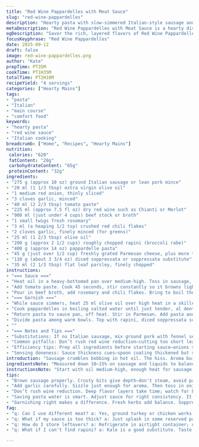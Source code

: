 ```yaml
---
title: "Red Wine Pappardelles with Meat Sauce"
slug: "red-wine-pappardelles"
description: "Hearty pasta with slow-simmered Italian-style sausage and red wine sauce, finished with sautéed rapini and crispy soppressata. Rich, layered flavors develop through reduction and gentle simmering. Parmesan and fresh herbs tie it together. A rustic, balanced plate—the sauce thickens to just the right texture, coating pappardelles perfectly."
metaDescription: "Red Wine Pappardelles with Meat Sauce is a hearty dish featuring slow-simmered sausage and rich red wine flavors."
ogDescription: "Savor the rich, layered flavors of Red Wine Pappardelles with Meat Sauce—perfect for a cozy dinner."
focusKeyphrase: "Red Wine Pappardelles"
date: 2025-09-12
draft: false
image: red-wine-pappardelles.png
author: "Kate"
prepTime: PT35M
cookTime: PT1H35M
totalTime: PT2H10M
recipeYield: "4 servings"
categories: ["Hearty Mains"]
tags:
- "pasta"
- "Italian"
- "main course"
- "comfort food"
keywords:
- "hearty pasta"
- "red wine sauce"
- "Italian cooking"
breadcrumb: ["Home", "Recipes", "Hearty Mains"]
nutrition: 
 calories: "620"
 fatContent: "28g"
 carbohydrateContent: "65g"
 proteinContent: "32g"
ingredients:
- "275 g (approx 10 oz) ground Italian sausage or lean pork mince"
- "20 ml (1 1/3 tbsp) extra virgin olive oil"
- "1 medium red onion, thinly sliced"
- "3 cloves garlic, minced"
- "40 ml (2 2/3 tbsp) tomato paste"
- "225 ml (approx 7.5 fl oz) dry red wine such as Chianti or Merlot"
- "900 ml (just under 4 cups) beef stock or broth"
- "1 small twigs fresh rosemary"
- "3 ml (a heaping 1/2 tsp) crushed red chili flakes"
- "2 cloves garlic, finely minced (for greens)"
- "25 ml (1 2/3 tbsp) olive oil"
- "200 g (approx 2 1/2 cups) roughly chopped rapini (broccoli rabe)"
- "400 g (approx 14 oz) pappardelle pasta"
- "45 g (just over 1/2 cup) freshly grated Parmesan cheese, plus more to taste"
- "110 g (about 3 3/4 oz) diced soppressata or soppressata substitute"
- "35 ml (2 1/3 tbsp) flat leaf parsley, finely chopped"
instructions:
- "=== Sauce ==="
- "Heat oil in a heavy-bottomed pan over medium-high. Toss in sausage, break apart with wooden spoon. Listen for steady sputtering, color turning well browned—crisp edges, no pale or gray bits. When mostly cooked, throw in sliced onion and garlic. Stir 3 minutes; onion soft yet slightly translucent; aroma sharp but mellowing."
- "Add tomato paste. Cook 45 seconds, stir constantly so it browns lightly—this step deepens flavor; don’t skip or liquidize your paste by rushing. Throw in wine in a slow pour. Bubbles rise fast; reduce heat just enough for a gentle simmer. Wait for volume to drop by half—test by spoon dip; sauce visibly thickened, wine scent intensifies."
- "Pour in beef broth, add rosemary and chili flakes. Bring to boil then drop to low; cover but leave lid slightly ajar to allow steam escape. Simmer low and slow for 1 hour 20 minutes, stir every 15 minutes scraping the bottom to prevent sticky buildup. Watch for sauce thickening but still saucy, not dry. Remove rosemary twig and discard."
- "=== Garnish ==="
- "While sauce simmers, heat 25 ml olive oil over high heat in a skillet. Toss in garlic for 20 seconds—listen for immediate sizzle and scent awakening. Quickly add rapini. Stir for 3-4 minutes till stems tender with slight crunch remaining, leaves soft. Salt and pepper this now. Don’t overcook; want bright green, resilient texture."
- "Cook pappardelles in boiling salted water until just tender, al dente —about 9 minutes but start tasting at 7. Lift pasta with tongs and feel firmness; bite test works best. Reserve 150 ml pasta water then drain."
- "Return pasta to sauce pan, off heat. Stir in Parmesan. Add pasta and toss fully so ribbons glisten with sauce, thick enough to cling but not gluey. If sauce too thick, add splash of reserved pasta water gradually; should flow easily but coat all strands. Cook gentle 2 minutes on very low to marry flavors. Remove from heat."
- "Divide pasta among warm bowls. Top with rapini, diced soppressata scattered on top for chew and salty pop. Sprinkle parsley and extra Parmesan for brightness and creamy nuttiness."
- ""
- "=== Notes and Tips ==="
- "Substitutions: If no Italian sausage, mix ground pork with fennel seeds plus a pinch of chili flakes to mimic flavors. Substitute rapini with kale or broccolini for milder bitterness. Soppressata can be swapped with pancetta or thick-cut bacon fried crisp for smoky punch. Red wine: choose a decent, mid-bodied dry wine; cheap cooking wine dulls sauce. Beef broth homemade or quality store-bought matters; will make or break depth."
- "Common pitfalls: Don’t rush red wine reduction—cutting too short leaves sharp raw alcohol taste. Avoid cooking rapini too long—it loses texture and vibrance. Overcooking pasta ends with mushy noodles absorbing excess liquid. Be patient with sauce simmer to develop complex savory layers."
- "Efficiency tips: Prep all ingredients before starting sauce—onions sliced, garlic minced, herbs ready. Use heavy pan for even heat, aids in controlled reduction. Scrape pan often during simmer to prevent burning and incorporate fond back into sauce."
- "Sensing doneness: Sauce thickness cues—spoon coating thickened but still flowing without dryness. Aroma deepens, wine scent softens into rich meaty notes. Pasta bite firm yet tender, rapini still vibrant green with slight crunch, garlic browned but not burnt. These sensory checkpoints guide timing better than clocks."
introduction: "Sausage crumbles bobbing in hot oil. The hiss. Aroma builds with onions and garlic softening, then tomato paste browns to ugly-sweet umami. Pour wine slowly, watch bubbles dance, let it reduce — thick, fragrant, no harsh alcohol punch. Beef broth, rosemary, chili flakes join low simmer; patience key here. Sauce thickens, glossy, rich; stay near the pot, scrape bottom before bits stick and burn. Rapini sizzles in hot oil, garlic singing, leaves just wilted but firm. Pasta test by bite, that subtle resistance. Parmesan thrown in, melted, creamy glue. Soppressata dices dot the plate like treasure. Parsley fresh, sharp herb notes amid the meaty warmth. Rustic, layered complexity—good pasta never rushed."
ingredientsNote: "Measured down 10–15% on sausage and liquids to balance long simmer without drying. Tomato paste reduced slightly to avoid overwhelming acidity; wine quantity softened for gentle simmer. Garlic quantities cut back a clove in sauce to keep freshness but not overwhelm. Added soppressata instead of salami for more texture contrast and a chef’s hard-cured cured meat punch. Rapini remains but can swap with kale in a pinch—taste earthy, bitter, so salt carefully to balance. Parsley for fresh herb brightness. Cheese amounts adjusted—Parmesan integral for umami and creaminess, but add more tableside to preference. Olive oil quantities nudge for ideal sauté, no excess greasiness. Rosemary twig fresh and small to avoid bitterness—remove whole after infusion. Options suggested for substitutions highlight what could go wrong if missing key flavors or textures; flexibility without losing character."
instructionsNote: "Start with oil medium-high, enough heat for sausage to brown crisply, no steaming. Breaking meat properly releases flavor; don’t crowd pan. Onion and garlic softening quick, watch edge browning to avoid bitterness. Tomato paste needs brief toasting for complexity. Wine reduction critical—watch volume, bubble size, scent shift. Adding broth, herbs, spices, control simmer heat—it must bubble gently to extract flavor without rough edges. Cover partially to retain moisture but allow evaporation; stirring prevents sticky spots turning bitter. While sauce evolves, garlic-toasted rapini must maintain texture—high, quick, constant stir. Salt to season, elevate rapini flavor. Pasta cooking al dente, timing tastes better than clocks; save some cooking water to adjust sauce consistency. Combine off heat to avoid clumping, Parmesan melts into sauce, becomes glue. Final 2 minutes warm meld is magic—no boiling here or pasta breaks down. Assembly layers texture and freshness: pasta, greens, cured meat, herbs, cheese. Attention to sensory cues ensures every element reaches peak; no guessing, just knowing when it’s ready."
tips:
- "Brown sausage properly. Crusty bits give depth—don't steam, avoid pale spots. Heat is key. Use a heavy pan for even cooking; prevents burning."
- "Add garlic carefully. Sizzle just enough for aroma. Then toss in onions with a touch of salt to soften. Cook until nearly translucent."
- "Don’t rush wine reduction. Deep flavor layers take time; watch for bubbles and thickening. Let scents develop; harsh alcohol taste lingers if cut short."
- "Saving pasta water is smart. Adjust sauce for right consistency. It helps with sauce cling, no gluey texture. Test pasta; firm bites are best."
- "Garnishing right makes a difference. Fresh herbs add balance. Soppressata for texture. Adjust cheese; taste as you go. Always aim for harmony."
faq:
- "q: Can I use different meat? a: Yes, ground turkey or chicken works. Adjust seasoning. Add fennel seeds. Keeps flavors similar; just experiment."
- "q: What if my sauce is too thick? a: Just splash in some reserved pasta water. Loosen gradually. Thickness matters for coating pasta seamlessly."
- "q: How do I store leftovers? a: Refrigerate in airtight container; use within 3 days. Reheat gently on low. Add splash of broth to revive sauce."
- "q: What if I can't find rapini? a: Kale is a good substitute. Taste changes slightly. Cook similarly. Just cut and prep; season differently."

---
```

